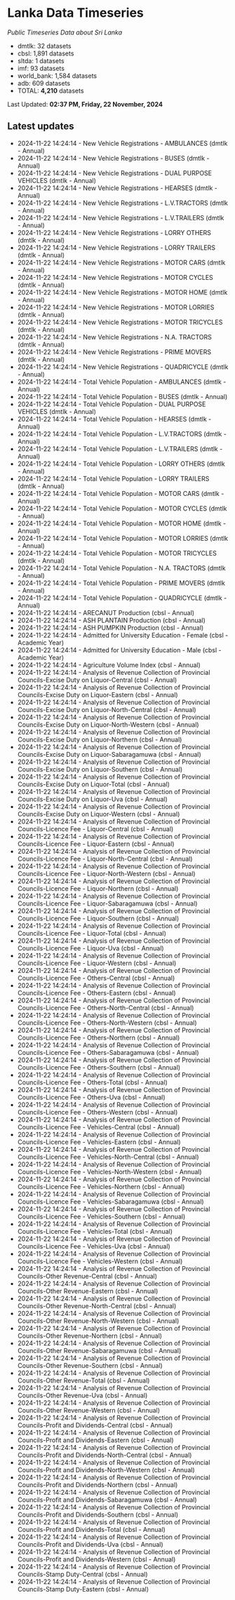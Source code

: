 # Lanka Data Timeseries
*Public Timeseries Data about Sri Lanka*

* dmtlk: 32 datasets
* cbsl: 1,891 datasets
* sltda: 1 datasets
* imf: 93 datasets
* world_bank: 1,584 datasets
* adb: 609 datasets
* TOTAL: **4,210** datasets

Last Updated: **02:37 PM, Friday, 22 November, 2024**

## Latest updates

* 2024-11-22 14:24:14 - New Vehicle Registrations - AMBULANCES (dmtlk - Annual)
* 2024-11-22 14:24:14 - New Vehicle Registrations - BUSES (dmtlk - Annual)
* 2024-11-22 14:24:14 - New Vehicle Registrations - DUAL PURPOSE VEHICLES (dmtlk - Annual)
* 2024-11-22 14:24:14 - New Vehicle Registrations - HEARSES (dmtlk - Annual)
* 2024-11-22 14:24:14 - New Vehicle Registrations - L.V.TRACTORS (dmtlk - Annual)
* 2024-11-22 14:24:14 - New Vehicle Registrations - L.V.TRAILERS (dmtlk - Annual)
* 2024-11-22 14:24:14 - New Vehicle Registrations - LORRY OTHERS (dmtlk - Annual)
* 2024-11-22 14:24:14 - New Vehicle Registrations - LORRY TRAILERS (dmtlk - Annual)
* 2024-11-22 14:24:14 - New Vehicle Registrations - MOTOR CARS (dmtlk - Annual)
* 2024-11-22 14:24:14 - New Vehicle Registrations - MOTOR CYCLES (dmtlk - Annual)
* 2024-11-22 14:24:14 - New Vehicle Registrations - MOTOR HOME (dmtlk - Annual)
* 2024-11-22 14:24:14 - New Vehicle Registrations - MOTOR LORRIES (dmtlk - Annual)
* 2024-11-22 14:24:14 - New Vehicle Registrations - MOTOR TRICYCLES (dmtlk - Annual)
* 2024-11-22 14:24:14 - New Vehicle Registrations - N.A. TRACTORS (dmtlk - Annual)
* 2024-11-22 14:24:14 - New Vehicle Registrations - PRIME MOVERS (dmtlk - Annual)
* 2024-11-22 14:24:14 - New Vehicle Registrations - QUADRICYCLE (dmtlk - Annual)
* 2024-11-22 14:24:14 - Total Vehicle Population - AMBULANCES (dmtlk - Annual)
* 2024-11-22 14:24:14 - Total Vehicle Population - BUSES (dmtlk - Annual)
* 2024-11-22 14:24:14 - Total Vehicle Population - DUAL PURPOSE VEHICLES (dmtlk - Annual)
* 2024-11-22 14:24:14 - Total Vehicle Population - HEARSES (dmtlk - Annual)
* 2024-11-22 14:24:14 - Total Vehicle Population - L.V.TRACTORS (dmtlk - Annual)
* 2024-11-22 14:24:14 - Total Vehicle Population - L.V.TRAILERS (dmtlk - Annual)
* 2024-11-22 14:24:14 - Total Vehicle Population - LORRY OTHERS (dmtlk - Annual)
* 2024-11-22 14:24:14 - Total Vehicle Population - LORRY TRAILERS (dmtlk - Annual)
* 2024-11-22 14:24:14 - Total Vehicle Population - MOTOR CARS (dmtlk - Annual)
* 2024-11-22 14:24:14 - Total Vehicle Population - MOTOR CYCLES (dmtlk - Annual)
* 2024-11-22 14:24:14 - Total Vehicle Population - MOTOR HOME (dmtlk - Annual)
* 2024-11-22 14:24:14 - Total Vehicle Population - MOTOR LORRIES (dmtlk - Annual)
* 2024-11-22 14:24:14 - Total Vehicle Population - MOTOR TRICYCLES (dmtlk - Annual)
* 2024-11-22 14:24:14 - Total Vehicle Population - N.A. TRACTORS (dmtlk - Annual)
* 2024-11-22 14:24:14 - Total Vehicle Population - PRIME MOVERS (dmtlk - Annual)
* 2024-11-22 14:24:14 - Total Vehicle Population - QUADRICYCLE (dmtlk - Annual)
* 2024-11-22 14:24:14 - ARECANUT Production (cbsl - Annual)
* 2024-11-22 14:24:14 - ASH PLANTAIN Production (cbsl - Annual)
* 2024-11-22 14:24:14 - ASH PUMPKIN Production (cbsl - Annual)
* 2024-11-22 14:24:14 - Admitted for University Education - Female (cbsl - Academic Year)
* 2024-11-22 14:24:14 - Admitted for University Education - Male (cbsl - Academic Year)
* 2024-11-22 14:24:14 - Agriculture Volume Index (cbsl - Annual)
* 2024-11-22 14:24:14 - Analysis of Revenue Collection of Provincial Councils-Excise Duty on Liquor-Central (cbsl - Annual)
* 2024-11-22 14:24:14 - Analysis of Revenue Collection of Provincial Councils-Excise Duty on Liquor-Eastern (cbsl - Annual)
* 2024-11-22 14:24:14 - Analysis of Revenue Collection of Provincial Councils-Excise Duty on Liquor-North-Central (cbsl - Annual)
* 2024-11-22 14:24:14 - Analysis of Revenue Collection of Provincial Councils-Excise Duty on Liquor-North-Western (cbsl - Annual)
* 2024-11-22 14:24:14 - Analysis of Revenue Collection of Provincial Councils-Excise Duty on Liquor-Northern (cbsl - Annual)
* 2024-11-22 14:24:14 - Analysis of Revenue Collection of Provincial Councils-Excise Duty on Liquor-Sabaragamuwa (cbsl - Annual)
* 2024-11-22 14:24:14 - Analysis of Revenue Collection of Provincial Councils-Excise Duty on Liquor-Southern (cbsl - Annual)
* 2024-11-22 14:24:14 - Analysis of Revenue Collection of Provincial Councils-Excise Duty on Liquor-Total (cbsl - Annual)
* 2024-11-22 14:24:14 - Analysis of Revenue Collection of Provincial Councils-Excise Duty on Liquor-Uva (cbsl - Annual)
* 2024-11-22 14:24:14 - Analysis of Revenue Collection of Provincial Councils-Excise Duty on Liquor-Western (cbsl - Annual)
* 2024-11-22 14:24:14 - Analysis of Revenue Collection of Provincial Councils-Licence Fee - Liquor-Central (cbsl - Annual)
* 2024-11-22 14:24:14 - Analysis of Revenue Collection of Provincial Councils-Licence Fee - Liquor-Eastern (cbsl - Annual)
* 2024-11-22 14:24:14 - Analysis of Revenue Collection of Provincial Councils-Licence Fee - Liquor-North-Central (cbsl - Annual)
* 2024-11-22 14:24:14 - Analysis of Revenue Collection of Provincial Councils-Licence Fee - Liquor-North-Western (cbsl - Annual)
* 2024-11-22 14:24:14 - Analysis of Revenue Collection of Provincial Councils-Licence Fee - Liquor-Northern (cbsl - Annual)
* 2024-11-22 14:24:14 - Analysis of Revenue Collection of Provincial Councils-Licence Fee - Liquor-Sabaragamuwa (cbsl - Annual)
* 2024-11-22 14:24:14 - Analysis of Revenue Collection of Provincial Councils-Licence Fee - Liquor-Southern (cbsl - Annual)
* 2024-11-22 14:24:14 - Analysis of Revenue Collection of Provincial Councils-Licence Fee - Liquor-Total (cbsl - Annual)
* 2024-11-22 14:24:14 - Analysis of Revenue Collection of Provincial Councils-Licence Fee - Liquor-Uva (cbsl - Annual)
* 2024-11-22 14:24:14 - Analysis of Revenue Collection of Provincial Councils-Licence Fee - Liquor-Western (cbsl - Annual)
* 2024-11-22 14:24:14 - Analysis of Revenue Collection of Provincial Councils-Licence Fee - Others-Central (cbsl - Annual)
* 2024-11-22 14:24:14 - Analysis of Revenue Collection of Provincial Councils-Licence Fee - Others-Eastern (cbsl - Annual)
* 2024-11-22 14:24:14 - Analysis of Revenue Collection of Provincial Councils-Licence Fee - Others-North-Central (cbsl - Annual)
* 2024-11-22 14:24:14 - Analysis of Revenue Collection of Provincial Councils-Licence Fee - Others-North-Western (cbsl - Annual)
* 2024-11-22 14:24:14 - Analysis of Revenue Collection of Provincial Councils-Licence Fee - Others-Northern (cbsl - Annual)
* 2024-11-22 14:24:14 - Analysis of Revenue Collection of Provincial Councils-Licence Fee - Others-Sabaragamuwa (cbsl - Annual)
* 2024-11-22 14:24:14 - Analysis of Revenue Collection of Provincial Councils-Licence Fee - Others-Southern (cbsl - Annual)
* 2024-11-22 14:24:14 - Analysis of Revenue Collection of Provincial Councils-Licence Fee - Others-Total (cbsl - Annual)
* 2024-11-22 14:24:14 - Analysis of Revenue Collection of Provincial Councils-Licence Fee - Others-Uva (cbsl - Annual)
* 2024-11-22 14:24:14 - Analysis of Revenue Collection of Provincial Councils-Licence Fee - Others-Western (cbsl - Annual)
* 2024-11-22 14:24:14 - Analysis of Revenue Collection of Provincial Councils-Licence Fee - Vehicles-Central (cbsl - Annual)
* 2024-11-22 14:24:14 - Analysis of Revenue Collection of Provincial Councils-Licence Fee - Vehicles-Eastern (cbsl - Annual)
* 2024-11-22 14:24:14 - Analysis of Revenue Collection of Provincial Councils-Licence Fee - Vehicles-North-Central (cbsl - Annual)
* 2024-11-22 14:24:14 - Analysis of Revenue Collection of Provincial Councils-Licence Fee - Vehicles-North-Western (cbsl - Annual)
* 2024-11-22 14:24:14 - Analysis of Revenue Collection of Provincial Councils-Licence Fee - Vehicles-Northern (cbsl - Annual)
* 2024-11-22 14:24:14 - Analysis of Revenue Collection of Provincial Councils-Licence Fee - Vehicles-Sabaragamuwa (cbsl - Annual)
* 2024-11-22 14:24:14 - Analysis of Revenue Collection of Provincial Councils-Licence Fee - Vehicles-Southern (cbsl - Annual)
* 2024-11-22 14:24:14 - Analysis of Revenue Collection of Provincial Councils-Licence Fee - Vehicles-Total (cbsl - Annual)
* 2024-11-22 14:24:14 - Analysis of Revenue Collection of Provincial Councils-Licence Fee - Vehicles-Uva (cbsl - Annual)
* 2024-11-22 14:24:14 - Analysis of Revenue Collection of Provincial Councils-Licence Fee - Vehicles-Western (cbsl - Annual)
* 2024-11-22 14:24:14 - Analysis of Revenue Collection of Provincial Councils-Other Revenue-Central (cbsl - Annual)
* 2024-11-22 14:24:14 - Analysis of Revenue Collection of Provincial Councils-Other Revenue-Eastern (cbsl - Annual)
* 2024-11-22 14:24:14 - Analysis of Revenue Collection of Provincial Councils-Other Revenue-North-Central (cbsl - Annual)
* 2024-11-22 14:24:14 - Analysis of Revenue Collection of Provincial Councils-Other Revenue-North-Western (cbsl - Annual)
* 2024-11-22 14:24:14 - Analysis of Revenue Collection of Provincial Councils-Other Revenue-Northern (cbsl - Annual)
* 2024-11-22 14:24:14 - Analysis of Revenue Collection of Provincial Councils-Other Revenue-Sabaragamuwa (cbsl - Annual)
* 2024-11-22 14:24:14 - Analysis of Revenue Collection of Provincial Councils-Other Revenue-Southern (cbsl - Annual)
* 2024-11-22 14:24:14 - Analysis of Revenue Collection of Provincial Councils-Other Revenue-Total (cbsl - Annual)
* 2024-11-22 14:24:14 - Analysis of Revenue Collection of Provincial Councils-Other Revenue-Uva (cbsl - Annual)
* 2024-11-22 14:24:14 - Analysis of Revenue Collection of Provincial Councils-Other Revenue-Western (cbsl - Annual)
* 2024-11-22 14:24:14 - Analysis of Revenue Collection of Provincial Councils-Profit and Dividends-Central (cbsl - Annual)
* 2024-11-22 14:24:14 - Analysis of Revenue Collection of Provincial Councils-Profit and Dividends-Eastern (cbsl - Annual)
* 2024-11-22 14:24:14 - Analysis of Revenue Collection of Provincial Councils-Profit and Dividends-North-Central (cbsl - Annual)
* 2024-11-22 14:24:14 - Analysis of Revenue Collection of Provincial Councils-Profit and Dividends-North-Western (cbsl - Annual)
* 2024-11-22 14:24:14 - Analysis of Revenue Collection of Provincial Councils-Profit and Dividends-Northern (cbsl - Annual)
* 2024-11-22 14:24:14 - Analysis of Revenue Collection of Provincial Councils-Profit and Dividends-Sabaragamuwa (cbsl - Annual)
* 2024-11-22 14:24:14 - Analysis of Revenue Collection of Provincial Councils-Profit and Dividends-Southern (cbsl - Annual)
* 2024-11-22 14:24:14 - Analysis of Revenue Collection of Provincial Councils-Profit and Dividends-Total (cbsl - Annual)
* 2024-11-22 14:24:14 - Analysis of Revenue Collection of Provincial Councils-Profit and Dividends-Uva (cbsl - Annual)
* 2024-11-22 14:24:14 - Analysis of Revenue Collection of Provincial Councils-Profit and Dividends-Western (cbsl - Annual)
* 2024-11-22 14:24:14 - Analysis of Revenue Collection of Provincial Councils-Stamp Duty-Central (cbsl - Annual)
* 2024-11-22 14:24:14 - Analysis of Revenue Collection of Provincial Councils-Stamp Duty-Eastern (cbsl - Annual)